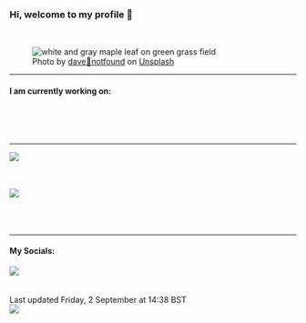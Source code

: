 <h3>Hi, welcome to my profile 👋</h3>

<br />
<figure>
  <img
    src="https://images.unsplash.com/photo-1630674892902-13307a0f7410?crop=entropy&cs=tinysrgb&fit=max&fm=jpg&ixid=MnwyNzQ3MDB8MHwxfHJhbmRvbXx8fHx8fHx8fDE2NjIxMjE5MTc&ixlib=rb-1.2.1&q=80&w=1080&auto=format"
    alt="white and gray maple leaf on green grass field" 
  />
  <figcaption>Photo by <a
    href="https://unsplash.com/@davenotfound?utm_source=Profile%20readme&utm_medium=referral">dave🌿notfound</a> on <a
    href="https://unsplash.com/?utm_source=Profile%20readme&utm_medium=referral">Unsplash</a></figcaption>
</figure>


<hr />
<h4>I am currently working on:</h4>
<a href=""></a>

<br /><br /><br />

<hr />
<img
  src="https://github-readme-stats.vercel.app/api?username=shanelucy&show_icons=true&theme=calm"
/>
<br /><br /><br />

<img 
  src="https://github-readme-stats.vercel.app/api/top-langs/?username=shanelucy&theme=calm"
/>
<br /><br /><br /><br />
<hr />
<h4>My Socials:</h4>
<a href="https://uk.linkedin.com/in/shane-lucy-4735b616a">
  <img
    src="https://img.shields.io/badge/linkedin%20-%230077B5.svg?&style=for-the-badge&logo=linkedin&logoColor=white"
  />
</a>
<br /><br /><br />
Last updated Friday, 2 September at 14:38 BST
<br />
<img
  src="https://github.com/ShaneLucy/ShaneLucy/workflows/README%20build/badge.svg"
/>
